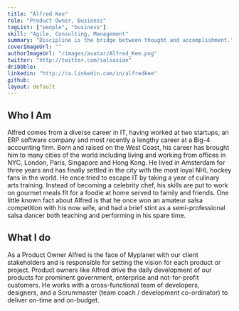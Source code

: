 ```yaml
---
title: "Alfred Kee"
role: "Product Owner, Business"
tagList: ["people", "business"]
skill: "Agile, Consulting, Management"
summary: "Discipline is the bridge between thought and accomplishment."
coverImageUrl: ""
authorImageUrl: "/images/avatar/Alfred_Kee.png"
twitter: "http://twitter.com/salsasian"
dribbble:
linkedin: "http://ca.linkedin.com/in/alfredkee"
github:
layout: default
---
```


## Who I Am

Alfred comes from a diverse career in IT, having worked at two startups, an ERP software company and most recently a lengthy career at a Big-4 accounting firm.  Born and raised on the West Coast, his career has brought him to many cities of the world including living and working from offices in NYC, London, Paris, Singapore and Hong Kong.  He lived in Amsterdam for three years and has finally settled in the city with the most loyal NHL hockey fans in the world.  He once tried to escape IT by taking a year of culinary arts training.  Instead of becoming a celebrity chef, his skills are put to work on gourmet meals fit for a foodie at home served to family and friends.  One little known fact about Alfred is that he once won an amateur salsa competition with his now wife, and had a brief stint as a semi-professional salsa dancer both teaching and performing in his spare time.

## What I do

As a Product Owner Alfred is the face of Myplanet with our client stakeholders and is responsible for setting the vision for each product or project. Product owners like Alfred drive the daily development of our products for prominent government, enterprise and not-for-profit customers. He works with a cross-functional team of developers, designers, and a Scrummaster (team coach / development co-ordinator) to deliver on-time and on-budget.
